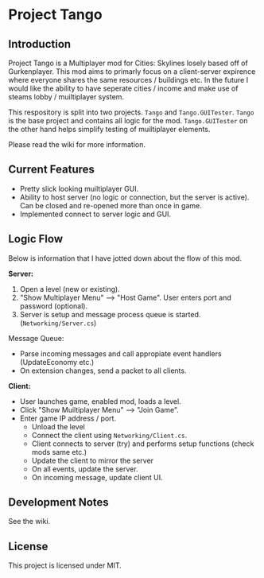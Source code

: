 # Project Tango
## Introduction
Project Tango is a Multiplayer mod for Cities: Skylines losely based off of Gurkenplayer. 
This mod aims to primarly focus on a client-server expirence where everyone shares the same resources / buildings etc. 
In the future I would like the ability to have seperate cities / income and make use of steams lobby / muiltiplayer system.

This respository is split into two projects. `Tango` and `Tango.GUITester`. `Tango` is the base project and contains all logic for the mod. `Tango.GUITester` on the other hand helps simplify testing of muiltiplayer elements.

Please read the wiki for more information.

## Current Features
* Pretty slick looking muiltiplayer GUI.
* Ability to host server (no logic or connection, but the server is active). Can be closed and re-opened more than once in game.
* Implemented connect to server logic and GUI.

## Logic Flow
Below is information that I have jotted down about the flow of this mod.

**Server:**
1. Open a level (new or existing).
2. "Show Multiplayer Menu" --> "Host Game". User enters port and password (optional).
3. Server is setup and message process queue is started. (`Networking/Server.cs`)

Message Queue:
* Parse incoming messages and call appropiate event handlers (UpdateEconomy etc.)
* On extension changes, send a packet to all clients.

**Client:**
* User launches game, enabled mod, loads a level.
* Click "Show Muiltiplayer Menu" --> "Join Game".
* Enter game IP address / port.
  * Unload the level
  * Connect the client using `Networking/Client.cs`.
  * Client connects to server (try) and performs setup functions (check mods same etc.)
  * Update the client to mirror the server
  * On all events, update the server.
  * On incoming message, update client UI.

## Development Notes
See the wiki.

## License
This project is licensed under MIT.
